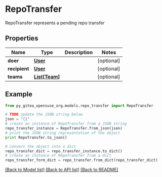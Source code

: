 # RepoTransfer

RepoTransfer represents a pending repo transfer

## Properties
Name | Type | Description | Notes
------------ | ------------- | ------------- | -------------
**doer** | [**User**](User.md) |  | [optional] 
**recipient** | [**User**](User.md) |  | [optional] 
**teams** | [**List[Team]**](Team.md) |  | [optional] 

## Example

```python
from py_gitea_opensuse_org.models.repo_transfer import RepoTransfer

# TODO update the JSON string below
json = "{}"
# create an instance of RepoTransfer from a JSON string
repo_transfer_instance = RepoTransfer.from_json(json)
# print the JSON string representation of the object
print RepoTransfer.to_json()

# convert the object into a dict
repo_transfer_dict = repo_transfer_instance.to_dict()
# create an instance of RepoTransfer from a dict
repo_transfer_form_dict = repo_transfer.from_dict(repo_transfer_dict)
```
[[Back to Model list]](../README.md#documentation-for-models) [[Back to API list]](../README.md#documentation-for-api-endpoints) [[Back to README]](../README.md)


